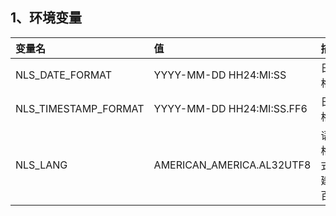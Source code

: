 ## 1、环境变量
变量名|值|描述
:-|:-|:-
NLS_DATE_FORMAT|YYYY-MM-DD HH24:MI:SS|日期格式
NLS_TIMESTAMP_FORMAT|YYYY-MM-DD HH24:MI:SS.FF6|日期格式
NLS_LANG|AMERICAN_AMERICA.AL32UTF8|语言格式，建议百度

